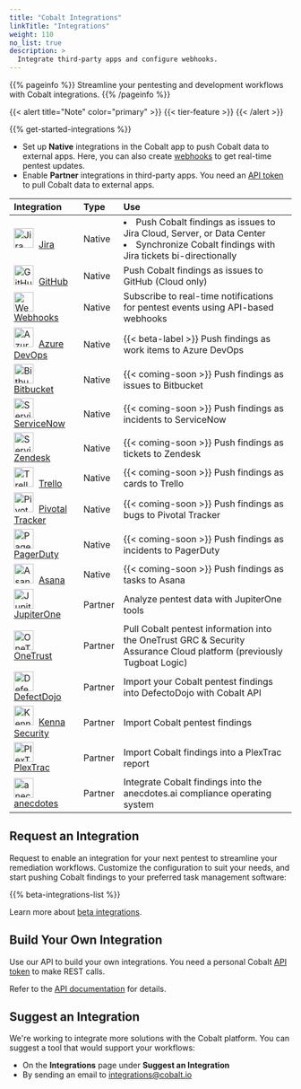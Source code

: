 ```yaml
---
title: "Cobalt Integrations"
linkTitle: "Integrations"
weight: 110
no_list: true
description: >
  Integrate third-party apps and configure webhooks.
---
```


{{% pageinfo %}}
Streamline your pentesting and development workflows with Cobalt integrations.
{{% /pageinfo %}}

{{< alert title="Note" color="primary" >}}
{{< tier-feature >}}
{{< /alert >}}

{{% get-started-integrations %}}

- Set up **Native** integrations in the Cobalt app to push Cobalt data to external apps. Here, you can also create [webhooks](/integrations/webhooks/) to get real-time pentest updates.
- Enable **Partner** integrations in third-party apps. You need an [API token](/cobalt-api/create-personal-api-token/) to pull Cobalt data to external apps.

| Integration | Type | Use |
|:---|:---|:---|
| <img src="/integrations/Jira.png" alt="Jira icon" title="Jira icon" width="35" style="padding-right: 5px"> [Jira](/integrations/jira/) | Native | <li>Push Cobalt findings as issues to Jira Cloud, Server, or Data Center</li><li>Synchronize Cobalt findings with Jira tickets bi-directionally</li>
| <img src="/integrations/Github.png" alt="GitHub icon" title="GitHub icon" width="35" style="padding-right: 5px"> [GitHub](/integrations/github/) | Native | Push Cobalt findings as issues to GitHub (Cloud only)
| <img src="/integrations/Webhooks.png" alt="Webhooks icon" title="Webhooks icon" width="35" style="padding-right: 5px"> [Webhooks](/integrations/webhooks/) | Native | Subscribe to real-time notifications for pentest events using API-based webhooks
| <img src="/integrations/AzureDevOps.png" alt="Azure DevOps icon" title="Azure DevOps icon" width="35" style="padding-right: 5px"> [Azure DevOps](/integrations/beta/) | Native | {{< beta-label >}} Push findings as work items to Azure DevOps
| <img src="/integrations/Bitbucket.png" alt="Bitbucket icon" title="Bitbucket icon" width="35" style="padding-right: 5px"> [Bitbucket](/integrations/beta/) | Native | {{< coming-soon >}} Push findings as issues to Bitbucket
| <img src="/integrations/ServiceNow.png" alt="ServiceNow icon" title="ServiceNow icon" width="35" style="padding-right: 5px"> [ServiceNow](/integrations/beta/) | Native | {{< coming-soon >}} Push findings as incidents to ServiceNow
| <img src="/integrations/Zendesk.svg" alt="ServiceNow icon" title="Zendesk icon" width="35" style="padding-right: 5px"> [Zendesk](/integrations/beta/) | Native | {{< coming-soon >}} Push findings as tickets to Zendesk
| <img src="/integrations/Trello.svg" alt="Trello icon" title="Trello icon" width="35" style="padding-right: 5px"> [Trello](/integrations/beta/) | Native | {{< coming-soon >}} Push findings as cards to Trello
| <img src="/integrations/PivotalTracker.svg" alt="Pivotal Tracker icon" title="Pivotal Tracker icon" width="35" style="padding-right: 5px"> [Pivotal Tracker](/integrations/beta/) | Native | {{< coming-soon >}} Push findings as bugs to Pivotal Tracker
| <img src="/integrations/PagerDuty.svg" alt="PagerDuty icon" title="PagerDuty icon" width="35" style="padding-right: 5px"> [PagerDuty](/integrations/beta/) | Native | {{< coming-soon >}} Push findings as incidents to PagerDuty
| <img src="/integrations/Asana.svg" alt="Asana icon" title="Asana icon" width="35" style="padding-right: 5px"> [Asana](/integrations/beta/) | Native | {{< coming-soon >}} Push findings as tasks to Asana
| <img src="/integrations/Jupiterone.png" alt="JupiterOne icon" title="JupiterOne icon" width="35" style="padding-right: 5px"> [JupiterOne](https://community.askj1.com/kb/articles/994-cobalt-integration-with-jupiterone) | Partner | Analyze pentest data with JupiterOne tools
| <img src="/integrations/OneTrust.png" alt="OneTrust icon" title="OneTrust icon" width="35" style="padding-right: 5px"> [OneTrust](https://www.onetrust.com/products/certification-automation/) | Partner | Pull Cobalt pentest information into the OneTrust GRC & Security Assurance Cloud platform (previously Tugboat Logic)
| <img src="/integrations/Defectdojo.png" alt="DefectDojo icon" title="DefectDojo icon" width="35" style="padding-right: 5px"> [DefectDojo](/integrations/defectdojo/) | Partner | Import your Cobalt pentest findings into DefectoDojo with Cobalt API
| <img src="/integrations/Kennasecurity.png" alt="Kenna Security icon" title="Kenna Security icon" width="35" style="padding-right: 5px"> [Kenna Security](/integrations/kenna-security/) | Partner | Import Cobalt pentest findings
| <img src="/integrations/PlexTrac.png" alt="PlexTrac icon" title="PlexTrac icon" width="35" style="padding-right: 5px"> [PlexTrac](https://docs.plextrac.com/plextrac-documentation/product-documentation/account-management/account-admin/tools-and-integrations/integrations/cobalt) | Partner | Import Cobalt findings into a PlexTrac report
| <img src="/integrations/anecdotes.png" alt="anecdotes icon" title="anecdotes icon" width="35" style="padding-right: 5px"> [anecdotes](https://www.anecdotes.ai/plugins/security) | Partner | Integrate Cobalt findings into the anecdotes.ai compliance operating system

## Request an Integration

Request to enable an integration for your next pentest to streamline your remediation workflows. Customize the configuration to suit your needs, and start pushing Cobalt findings to your preferred task management software:

{{% beta-integrations-list %}}

Learn more about [beta integrations](/integrations/beta/).

## Build Your Own Integration

Use our API to build your own integrations. You need a personal Cobalt [API token](/cobalt-api/create-personal-api-token/) to make REST calls.

Refer to the [API documentation](/cobalt-api/v2) for details.

## Suggest an Integration

We're working to integrate more solutions with the Cobalt platform. You can suggest a tool that would support your workflows:

- On the **Integrations** page under **Suggest an Integration**
- By sending an email to [integrations@cobalt.io](mailto:integrations@cobalt.io)
